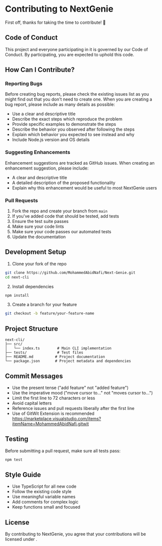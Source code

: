 # Contributing to NextGenie

First off, thanks for taking the time to contribute! 🎉

## Code of Conduct

This project and everyone participating in it is governed by our Code of Conduct. By participating, you are expected to uphold this code.

## How Can I Contribute?

### Reporting Bugs

Before creating bug reports, please check the existing issues list as you might find out that you don't need to create one. When you are creating a bug report, please include as many details as possible:

- Use a clear and descriptive title
- Describe the exact steps which reproduce the problem
- Provide specific examples to demonstrate the steps
- Describe the behavior you observed after following the steps
- Explain which behavior you expected to see instead and why
- Include Node.js version and OS details

### Suggesting Enhancements

Enhancement suggestions are tracked as GitHub issues. When creating an enhancement suggestion, please include:

- A clear and descriptive title
- A detailed description of the proposed functionality
- Explain why this enhancement would be useful to most NextGenie users

### Pull Requests

1. Fork the repo and create your branch from `main`
2. If you've added code that should be tested, add tests
3. Ensure the test suite passes
4. Make sure your code lints
5. Make sure your code passes our automated tests
6. Update the documentation

## Development Setup

1. Clone your fork of the repo
```bash
git clone https://github.com/MohammedAbidNafi/Next-Genie.git
cd next-cli
```

2. Install dependencies
```bash
npm install
```

3. Create a branch for your feature
```bash
git checkout -b feature/your-feature-name
```

## Project Structure

```
next-cli/
├── src/
│   └── index.ts        # Main CLI implementation
├── tests/              # Test files
├── README.md          # Project documentation
└── package.json       # Project metadata and dependencies
```

## Commit Messages

- Use the present tense ("add feature" not "added feature")
- Use the imperative mood ("move cursor to..." not "moves cursor to...")
- Limit the first line to 72 characters or less
- Avoid capital letters
- Reference issues and pull requests liberally after the first line
- Use of GitWit Extension is recommended https://marketplace.visualstudio.com/items?itemName=MohammedAbidNafi.gitwit

## Testing

Before submitting a pull request, make sure all tests pass:

```bash
npm test
```

## Style Guide

- Use TypeScript for all new code
- Follow the existing code style
- Use meaningful variable names
- Add comments for complex logic
- Keep functions small and focused

## License

By contributing to NextGenie, you agree that your contributions will be licensed under .
